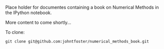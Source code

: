 Place holder for documentes containing a book on Numerical Methods in the IPython notebook.

More content to come shortly...

To clone:

````
git clone git@github.com:johntfoster/numerical_methods_book.git
````

